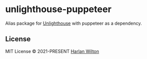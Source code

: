 # unlighthouse-puppeteer

Alias package for [Unlighthouse](https://github.com/harlan-zw/unlighthouse) with puppeteer as a dependency.

## License

MIT License © 2021-PRESENT [Harlan Wilton](https://github.com/harlan-zw)
